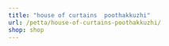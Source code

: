 ```yaml
---
title: "house of curtains  poothakkuzhi"
url: /petta/house-of-curtains-poothakkuzhi/
shop: shop
---
```


